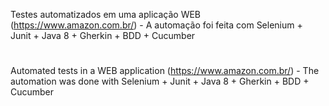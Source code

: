 
Testes automatizados em uma aplicação WEB (https://www.amazon.com.br/) - A automação foi feita com Selenium + Junit + Java 8 + Gherkin + BDD + Cucumber
#

Automated tests in a WEB application (https://www.amazon.com.br/) - The automation was done with Selenium + Junit + Java 8 + Gherkin + BDD + Cucumber